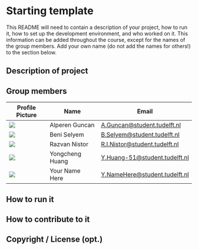 # Starting template

This README will need to contain a description of your project, how to run it, how to set up the development environment, and who worked on it.
This information can be added throughout the course, except for the names of the group members.
Add your own name (do not add the names for others!) to the section below.

## Description of project

## Group members

| Profile Picture | Name | Email |
|---|---|---|
| ![](https://secure.gravatar.com/avatar/f5f23c5dd0d5796f6c65be150eb2a9f1?s=800&d=identicon&size=50) | Alperen Guncan | A.Guncan@student.tudelft.nl |
| ![](https://secure.gravatar.com/avatar/3e621380f108ec846485d3d2410fbb0b?s=80&d=identicon&size=50) | Beni Selyem | B.Selyem@student.tudelft.nl |
| ![](https://secure.gravatar.com/avatar/b1deaa5bdd4de16ca5f88bc54c89e9bc?s=800&d=identicon&size=50) | Razvan Nistor | R.I.Nistor@student.tudelft.nl |
| ![](https://secure.gravatar.com/avatar/0408829ba64f29bb1f00e5934d5b6968?s=800&d=identicon&size=50) | Yongcheng Huang | Y.Huang-51@student.tudelft.nl |
| ![](https://eu.ui-avatars.com/api/?name=OOPP&length=4&size=50&color=DDD&background=777&font-size=0.325) | Your Name Here | Y.NameHere@student.tudelft.nl |

<!-- Instructions (remove once assignment has been completed -->
<!-- - Add (only!) your own name to the table above (use Markdown formatting) -->
<!-- - Mention your *student* email address -->
<!-- - Preferably add a recognizable photo, otherwise add your GitLab photo -->
<!-- - (please make sure the photos have the same size) --> 

## How to run it

## How to contribute to it

## Copyright / License (opt.)
